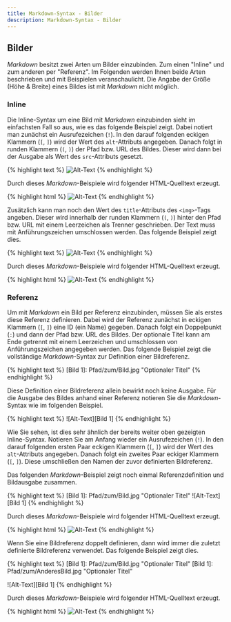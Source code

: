 ```yaml
---
title: Markdown-Syntax - Bilder
description: Markdown-Syntax - Bilder
---
```


## Bilder

*Markdown* besitzt zwei Arten um Bilder einzubinden. Zum einen "Inline" und zum anderen per "Referenz". Im Folgenden werden Ihnen beide Arten beschrieben und mit Beispielen veranschaulicht. Die Angabe der Größe (Höhe & Breite) eines Bildes ist mit *Markdown* nicht möglich.

### Inline

Die Inline-Syntax um eine Bild mit *Markdown* einzubinden sieht im einfachsten Fall so aus, wie es das folgende Beispiel zeigt. Dabei notiert man zunächst ein Ausrufezeichen (`!`). In den darauf folgenden eckigen Klammern (`[`, `]`) wird der Wert des `alt`-Attributs angegeben. Danach folgt in runden Klammern (`(`, `)`) der Pfad bzw. URL des Bildes. Dieser wird dann bei der Ausgabe als Wert des `src`-Attributs gesetzt.

{% highlight text %}
![Alt-Text](/Pfad/zum/Bild.jpg)
{% endhighlight %}

Durch dieses *Markdown*-Beispiele wird folgender HTML-Quelltext erzeugt.

{% highlight html %}
<img src="/Pfad/zum/Bild.jpg" alt="Alt-Text" title="" />
{% endhighlight %}

Zusätzlich kann man noch den Wert des `title`-Attributs des `<img>`-Tags angeben. Dieser wird innerhalb der runden Klammern (`(`, `)`) hinter den Pfad bzw. URL mit einem Leerzeichen als Trenner geschrieben. Der Text muss mit Anführungszeichen umschlossen werden. Das folgende Beispiel zeigt dies.

{% highlight text %}
![Alt-Text](/Pfad/zum/Bild.jpg "optionaler Titel")
{% endhighlight %}

Durch dieses *Markdown*-Beispiele wird folgender HTML-Quelltext erzeugt.

{% highlight html %}
<img src="/Pfad/zum/Bild.jpg" alt="Alt-Text" title="optionaler Titel" />
{% endhighlight %}

### Referenz

Um mit *Markdown* ein Bild per Referenz einzubinden, müssen Sie als erstes diese Referenz definieren. Dabei wird der Referenz zunächst in eckigen Klammern (`[`, `]`) eine ID (ein Name) gegeben. Danach folgt ein Doppelpunkt (`:`) und dann der Pfad bzw. URL des Bildes. Der optionale Titel kann am Ende getrennt mit einem Leerzeichen und umschlossen von Anführungszeichen angegeben werden. Das folgende Beispiel zeigt die vollständige *Markdown*-Syntax zur Definition einer Bildreferenz.

{% highlight text %}
[Bild 1]: Pfad/zum/Bild.jpg  "Optionaler Titel"
{% endhighlight %}

Diese Definition einer Bildreferenz allein bewirkt noch keine Ausgabe. Für die Ausgabe des Bildes anhand einer Referenz notieren Sie die *Markdown*-Syntax wie im folgenden Beispiel.

{% highlight text %}
![Alt-Text][Bild 1]
{% endhighlight %}

Wie Sie sehen, ist dies sehr ähnlich der bereits weiter oben gezeigten Inline-Syntax. Notieren Sie am Anfang wieder ein Ausrufezeichen (`!`). In den darauf folgenden ersten Paar eckigen Klammern (`[`, `]`) wird der Wert des `alt`-Attributs angegeben. Danach folgt ein zweites Paar eckiger Klammern (`[`, `]`). Diese umschließen den Namen der zuvor definierten Bildreferenz.

Das folgenden *Markdown*-Beispiel zeigt noch einmal Referenzdefinition und Bildausgabe zusammen.

{% highlight text %}
[Bild 1]: Pfad/zum/Bild.jpg  "Optionaler Titel"
![Alt-Text][Bild 1]
{% endhighlight %}

Durch dieses *Markdown*-Beispiele wird folgender HTML-Quelltext erzeugt.

{% highlight html %}
<img src="Pfad/zum/Bild2.jpg" alt="Alt-Text" title="Optionaler Titel" />
{% endhighlight %}

Wenn Sie eine Bildreferenz doppelt definieren, dann wird immer die zuletzt definierte Bildreferenz verwendet. Das folgende Beispiel zeigt dies.

{% highlight text %}
[Bild 1]: Pfad/zum/Bild.jpg  "Optionaler Titel"
[Bild 1]: Pfad/zum/AnderesBild.jpg  "Optionaler Titel"

![Alt-Text][Bild 1]
{% endhighlight %}

Durch dieses *Markdown*-Beispiele wird folgender HTML-Quelltext erzeugt.

{% highlight html %}
<img src="Pfad/zum/AnderesBild.jpg" alt="Alt-Text" title="Optionaler Titel" />
{% endhighlight %}
